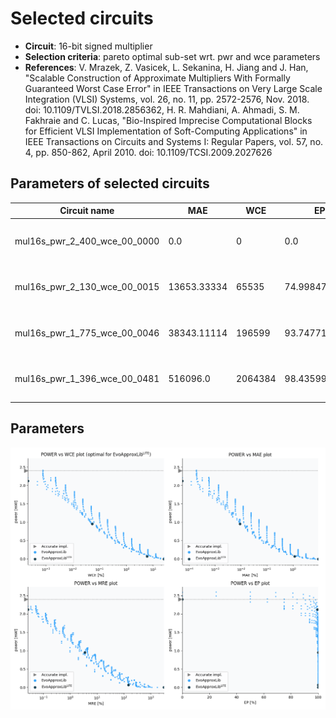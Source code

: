 
Selected circuits
===================
 - **Circuit**: 16-bit signed multiplier
 - **Selection criteria**: pareto optimal sub-set wrt. pwr and wce parameters
 - **References**: V. Mrazek, Z. Vasicek, L. Sekanina, H. Jiang and J. Han, "Scalable Construction of Approximate Multipliers With Formally Guaranteed Worst Case Error" in IEEE Transactions on Very Large Scale Integration (VLSI) Systems, vol. 26, no. 11, pp. 2572-2576, Nov. 2018. doi: 10.1109/TVLSI.2018.2856362, H. R. Mahdiani, A. Ahmadi, S. M. Fakhraie and C. Lucas, "Bio-Inspired Imprecise Computational Blocks for Efficient VLSI Implementation of Soft-Computing Applications" in IEEE Transactions on Circuits and Systems I: Regular Papers, vol. 57, no. 4, pp. 850-862, April 2010. doi: 10.1109/TCSI.2009.2027626


Parameters of selected circuits
----------------------------

| Circuit name | MAE | WCE | EP | MRE | Download |
| --- |  --- | --- | --- | --- | --- | 
| mul16s_pwr_2_400_wce_00_0000 | 0.0 | 0 | 0.0 | 0.0 |  [Verilog generic](mul16s_pwr_2_400_wce_00_0000_gen.v) [Verilog PDK45](mul16s_pwr_2_400_wce_00_0000_pdk45.v)  [C](mul16s_pwr_2_400_wce_00_0000.c) |
| mul16s_pwr_2_130_wce_00_0015 | 13653.33334 | 65535 | 74.9984741211 | 0.0340812749 |  [Verilog generic](mul16s_pwr_2_130_wce_00_0015_gen.v) [Verilog PDK45](mul16s_pwr_2_130_wce_00_0015_pdk45.v)  [C](mul16s_pwr_2_130_wce_00_0015.c) |
| mul16s_pwr_1_775_wce_00_0046 | 38343.11114 | 196599 | 93.7477111816 | 0.0983730135 |  [Verilog generic](mul16s_pwr_1_775_wce_00_0046_gen.v) [Verilog PDK45](mul16s_pwr_1_775_wce_00_0046_pdk45.v)  [C](mul16s_pwr_1_775_wce_00_0046.c) |
| mul16s_pwr_1_396_wce_00_0481 | 516096.0 | 2064384 | 98.435997963 | 1.061337539 |  [Verilog generic](mul16s_pwr_1_396_wce_00_0481_gen.v) [Verilog PDK45](mul16s_pwr_1_396_wce_00_0481_pdk45.v)  [C](mul16s_pwr_1_396_wce_00_0481.c) |
    
Parameters
--------------
![Parameters figure](fig.png)
             